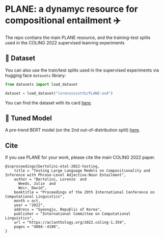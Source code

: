 # PLANE: a dynamyc resource for compositional entailment :airplane: 

The repo contians the main PLANE resource, and the training-test splits used in the COLING 2022 supervised leanring experiments

## 🤗 Dataset

You can also use the train/test splits used in the supervised experiments via hugging face `datasets` library:


```py
from datasets import load_dataset

dataset = load_dataset("lorenzoscottb/PLANE-ood")
```

You can find the dataset with its card [here](https://huggingface.co/datasets/lorenzoscottb/PLANE-ood).

## 🤗 Tuned Model

A pre-trend BERT model (on the 2nd out-of-distribution split) [here](https://huggingface.co/lorenzoscottb/bert-base-cased-PLANE-ood-2?text=A+fake+smile+is+a+smile).

## Cite

If you use PLANE for your work, please cite the main COLING 2022 paper.
```
@inproceedings{bertolini-etal-2022-testing,
    title = "Testing Large Language Models on Compositionality and Inference with Phrase-Level Adjective-Noun Entailment",
    author = "Bertolini, Lorenzo  and
      Weeds, Julie  and
      Weir, David",
    booktitle = "Proceedings of the 29th International Conference on Computational Linguistics",
    month = oct,
    year = "2022",
    address = "Gyeongju, Republic of Korea",
    publisher = "International Committee on Computational Linguistics",
    url = "https://aclanthology.org/2022.coling-1.359",
    pages = "4084--4100",
}

```
